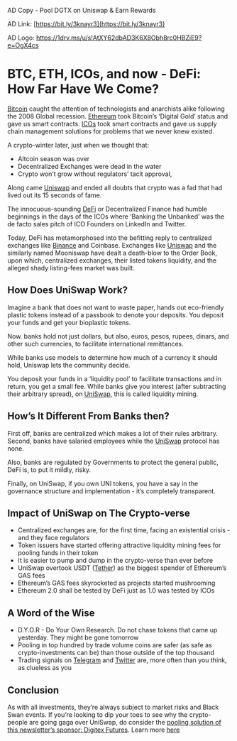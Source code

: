 <!-- Copy and paste the converted output. -->

<!-----
NEW: Check the "Suppress top comment" option to remove this info from the output.

Conversion time: 0.433 seconds.


Using this Markdown file:

1. Paste this output into your source file.
2. See the notes and action items below regarding this conversion run.
3. Check the rendered output (headings, lists, code blocks, tables) for proper
   formatting and use a linkchecker before you publish this page.

Conversion notes:

* Docs to Markdown version 1.0β29
* Sun Oct 25 2020 05:57:55 GMT-0700 (PDT)
* Source doc: BTC, ETH, ICOs, and now - DeFi: How Far Have We Come
----->


AD Copy - Pool DGTX on Uniswap & Earn Rewards

AD Link: [https://bit.ly/3knayr3](https://bit.ly/3knayr3)

AD Logo: https://1drv.ms/u/s!AtXY62dbAD3K6X8Obh8rc0HBZiE9?e=OgX4cs


# BTC, ETH, ICOs, and now - DeFi: How Far Have We Come?

[Bitcoin](https://hackernoon.com/tagged/bitcoin) caught the attention of technologists and anarchists alike following the 2008 Global recession. [Ethereum](https://hackernoon.com/tagged/ethereum) took Bitcoin’s ‘Digital Gold’ status and gave us smart contracts. [ICOs](https://hackernoon.com/tagged/ico) took smart contracts and gave us supply chain management solutions for problems that we never knew existed.

A crypto-winter later, just when we thought that:



*   Altcoin season was over
*   Decentralized Exchanges were dead in the water
*   Crypto won’t grow without regulators’ tacit approval,

Along came [Uniswap](https://uniswap.org/whitepaper.pdf) and ended all doubts that crypto was a fad that had lived out its 15 seconds of fame.

The innocuous-sounding [DeFi](https://hackernoon.com/tagged/defi) or Decentralized Finance had humble beginnings in the days of the ICOs where ‘Banking the Unbanked’ was the de facto sales pitch of ICO Founders on LinkedIn and Twitter. 

Today, DeFi has metamorphosed into the befitting reply to centralized exchanges like [Binance](https://hackernoon.com/tagged/binance) and Coinbase. Exchanges like [Uniswap](https://uniswap.org/docs/v2/protocol-overview/how-uniswap-works) and the similarly named Mooniswap have dealt a death-blow to the Order Book, upon which, centralized exchanges, their listed tokens liquidity, and the alleged shady listing-fees market was built.


## How Does UniSwap Work?

Imagine a bank that does not want to waste paper, hands out eco-friendly plastic tokens instead of a passbook to denote your deposits. You deposit your funds and get your bioplastic tokens.

Now. banks hold not just dollars, but also, euros, pesos, rupees, dinars, and other such currencies, to facilitate international remittances.

While banks use models to determine how much of a currency it should hold, Uniswap lets the community decide.

You deposit your funds in a ‘liquidity pool’ to facilitate transactions and in return, you get a small fee. While banks give you interest (after subtracting their arbitrary spread), on [UniSwap](https://uniswap.org/faq/), this is called liquidity mining.


## How’s It Different From Banks then?

First off, banks are centralized which makes a lot of their rules arbitrary. Second, banks have salaried employees while the [UniSwap](https://hackernoon.com/tagged/uniswap) protocol has none.

Also, banks are regulated by Governments to protect the general public, DeFi is, to put it mildly, risky.

Finally, on UniSwap, if you own UNI tokens, you have a say in the governance structure and implementation - it’s completely transparent.


## Impact of UniSwap on The Crypto-verse



*   Centralized exchanges are, for the first time, facing an existential crisis - and they face regulators
*   Token issuers have started offering attractive liquidity mining fees for pooling funds in their token
*   It is easier to pump and dump in the crypto-verse than ever before
*   UniSwap overtook USDT ([Tether](https://hackernoon.com/tagged/tether)) as the biggest spender of Ethereum’s GAS fees
*   Ethereum’s GAS fees skyrocketed as projects started mushrooming
*   Ethereum 2.0 shall be tested by DeFi just as 1.0 was tested by ICOs


## A Word of the Wise



*   D.Y.O.R - Do Your Own Research. Do not chase tokens that came up yesterday. They might be gone tomorrow
*   Pooling in top hundred by trade volume coins are safer (as safe as crypto-investments can be) than those outside of the top thousand
*   Trading signals on [Telegram](https://hackernoon.com/tagged/telegram) and [Twitter](https://hackernoon.com/tagged/twitter) are, more often than you think, as clueless as you


## Conclusion

As with all investments, they’re always subject to market risks and Black Swan events. If you’re looking to dip your toes to see why the crypto-people are going gaga over UniSwap, do consider the [pooling solution of this newsletter’s sponsor: Digitex Futures](https://bit.ly/3knayr3). Learn more [here](https://bit.ly/3knayr3)
